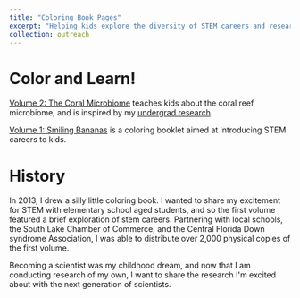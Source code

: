 ```yaml
---
title: "Coloring Book Pages"
excerpt: "Helping kids explore the diversity of STEM careers and research."
collection: outreach
---
```

# Color and Learn!
[Volume 2: The Coral Microbiome](/files/cb_coralmicrobiome.pdf) teaches kids about the coral reef microbiome, and is inspired by my [undergrad research](http://www.sciencemaya.com/portfolio/2_coralmicrobiome/).

[Volume 1: Smiling Bananas](/files/SB_coloringbook.pdf) is a coloring booklet aimed at introducing STEM careers to kids.

# History
In 2013, I drew a silly little coloring book. I wanted to share my excitement for STEM with elementary school aged students, and so the first volume featured a brief exploration of stem careers. Partnering with local schools, the South Lake Chamber of Commerce, and the Central Florida Down syndrome Association, I was able to distribute over 2,000 physical copies of the first volume.

Becoming a scientist was my childhood dream, and now that I am conducting research of my own, I want to share the research I'm excited about with the next generation of scientists. 
